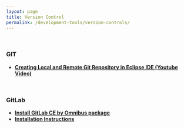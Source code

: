 ```yaml
---
layout: page
title: Version Control
permalink: /development-tools/version-controls/
---
```



<br/>

### GIT


<ul>
    <li><strong><a href="/java_basics/git/eclipse/">Creating Local and Remote Git Repository in Eclipse IDE (Youtube Video)</a></strong></li>
</ul>



<br/>

### GitLab


<ul>
    <li><strong><a href="https://about.gitlab.com/downloads/" rel="nofollow">Install GitLab CE by Omnibus package </a></strong></li>
    <li><strong><a href="https://github.com/sysadm-ru/gitlab-recipes/tree/master/install/centos" rel="nofollow">Installation Instructions</a></strong></li>
</ul>
